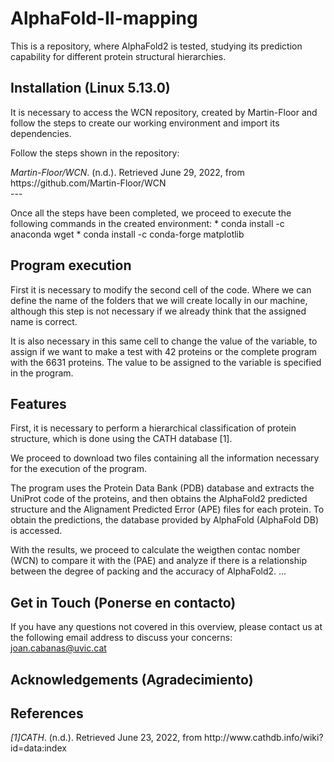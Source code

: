 # AlphaFold-II-mapping

This is a repository, where AlphaFold2 is tested, studying its prediction capability for different protein structural hierarchies.

## Installation (Linux 5.13.0)
It is necessary to access the WCN repository, created by Martin-Floor and follow the steps to create our working environment and import its dependencies. 

Follow the steps shown in the repository: 
<div class="csl-entry"><i>Martin-Floor/WCN</i>. (n.d.). Retrieved June 29, 2022, from https://github.com/Martin-Floor/WCN</div>
---

Once all the steps have been completed, we proceed to execute the following commands in the created environment: 
    * conda install -c anaconda wget 
    * conda install -c conda-forge matplotlib

## Program execution
First it is necessary to modify the second cell of the code. Where we can define the name of the folders that we will create locally in our machine, although this step is not necessary if we already think that the assigned name is correct.

It is also necessary in this same cell to change the value of the variable, to assign if we want to make a test with 42 proteins or the complete program with the 6631 proteins. 
The value to be assigned to the variable is specified in the program.

## Features
First, it is necessary to perform a hierarchical classification of protein structure, which is done using the CATH database [1].

We proceed to download two files containing all the information necessary for the execution of the program.

The program uses the Protein Data Bank (PDB) database and extracts the UniProt code of the proteins, and then obtains the AlphaFold2 predicted structure and the Alignament Predicted Error (APE) files for each protein. To obtain the predictions, the database provided by AlphaFold (AlphaFold DB) is accessed.

With the results, we proceed to calculate the weigthen contac nomber (WCN) to compare it with the (PAE)  and analyze if there is a relationship between the degree of packing and the accuracy of AlphaFold2.
...

## Get in Touch (Ponerse en contacto)
If you have any questions not covered in this overview, please contact us at the following email address to discuss your concerns: joan.cabanas@uvic.cat
## Acknowledgements (Agradecimiento)



## References
<div class="csl-entry"><i>[1]CATH</i>. (n.d.). Retrieved June 23, 2022, from http://www.cathdb.info/wiki?id=data:index</div>